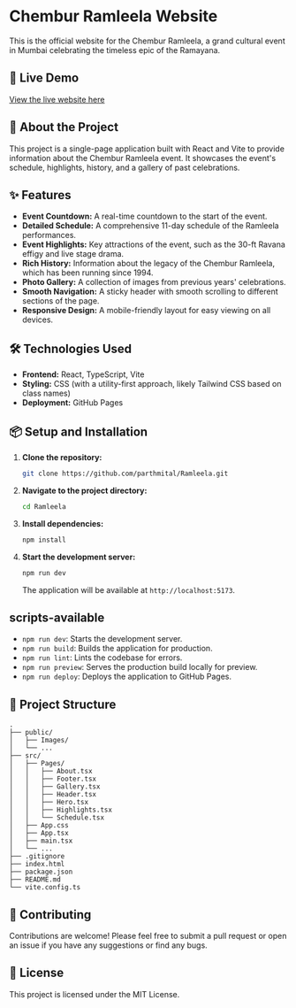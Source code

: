 # Chembur Ramleela Website

This is the official website for the Chembur Ramleela, a grand cultural event in Mumbai celebrating the timeless epic of the Ramayana.

## 🚀 Live Demo

[View the live website here](https://parthmital.github.io/Ramleela/)

## 📜 About the Project

This project is a single-page application built with React and Vite to provide information about the Chembur Ramleela event. It showcases the event's schedule, highlights, history, and a gallery of past celebrations.

## ✨ Features

- **Event Countdown:** A real-time countdown to the start of the event.
- **Detailed Schedule:** A comprehensive 11-day schedule of the Ramleela performances.
- **Event Highlights:** Key attractions of the event, such as the 30-ft Ravana effigy and live stage drama.
- **Rich History:** Information about the legacy of the Chembur Ramleela, which has been running since 1994.
- **Photo Gallery:** A collection of images from previous years' celebrations.
- **Smooth Navigation:** A sticky header with smooth scrolling to different sections of the page.
- **Responsive Design:** A mobile-friendly layout for easy viewing on all devices.

## 🛠️ Technologies Used

- **Frontend:** React, TypeScript, Vite
- **Styling:** CSS (with a utility-first approach, likely Tailwind CSS based on class names)
- **Deployment:** GitHub Pages

## 📦 Setup and Installation

1.  **Clone the repository:**
    ```bash
    git clone https://github.com/parthmital/Ramleela.git
    ```
2.  **Navigate to the project directory:**
    ```bash
    cd Ramleela
    ```
3.  **Install dependencies:**
    ```bash
    npm install
    ```
4.  **Start the development server:**
    ```bash
    npm run dev
    ```
    The application will be available at `http://localhost:5173`.

## scripts-available

- `npm run dev`: Starts the development server.
- `npm run build`: Builds the application for production.
- `npm run lint`: Lints the codebase for errors.
- `npm run preview`: Serves the production build locally for preview.
- `npm run deploy`: Deploys the application to GitHub Pages.

## 📂 Project Structure

```
.
├── public/
│   ├── Images/
│   └── ...
├── src/
│   ├── Pages/
│   │   ├── About.tsx
│   │   ├── Footer.tsx
│   │   ├── Gallery.tsx
│   │   ├── Header.tsx
│   │   ├── Hero.tsx
│   │   ├── Highlights.tsx
│   │   └── Schedule.tsx
│   ├── App.css
│   ├── App.tsx
│   ├── main.tsx
│   └── ...
├── .gitignore
├── index.html
├── package.json
├── README.md
└── vite.config.ts
```

## 🤝 Contributing

Contributions are welcome! Please feel free to submit a pull request or open an issue if you have any suggestions or find any bugs.

## 📄 License

This project is licensed under the MIT License.

